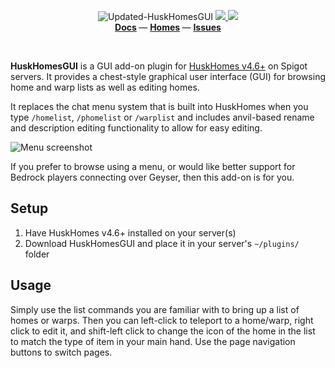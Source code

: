 <!--suppress ALL -->
<p align="center">
    <img src="images/banner.png" alt="Updated-HuskHomesGUI" />
    <a href="https://github.com/Obydux/Updated-HuskHomesGUI/actions/workflows/java_ci.yml">
        <img src="https://img.shields.io/github/actions/workflow/status/Obydux/Updated-HuskHomesGUI/java_ci.yml?branch=master&logo=github"/>
    </a>
    <a href="https://discord.gg/MC2BzcE3vx">
        <img src="https://img.shields.io/discord/1263839827661557801.svg?label=&logo=discord&logoColor=fff&color=7389D8&labelColor=6A7EC2" />
    </a> 
    <br/>
    <b>
        <a href="https://william278.net/docs/huskhomes/gui-add-on">Docs</a>
    </b> — 
    <b>
        <a href="https://github.com/WiIIiam278/HuskHomes/">Homes</a>
    </b> — 
    <b>
        <a href="https://github.com/Obydux/Updated-HuskHomesGUI/issues">Issues</a>
    </b>
</p>
<br>

**HuskHomesGUI** is a GUI add-on plugin for [HuskHomes v4.6+](https://github.com/WiIIiam278/HuskHomes) on Spigot servers. It provides a chest-style graphical user interface (GUI) for browsing home and warp lists as well as editing homes.

It replaces the chat menu system that is built into HuskHomes when you type `/homelist`, `/phomelist` or `/warplist` and includes anvil-based rename and description editing functionality to allow for easy editing.

![Menu screenshot](images/menu-screenshot.png)

If you prefer to browse using a menu, or would like better support for Bedrock players connecting over Geyser, then this add-on is for you.

## Setup
1. Have HuskHomes v4.6+ installed on your server(s)
2. Download HuskHomesGUI and place it in your server's `~/plugins/` folder

## Usage
Simply use the list commands you are familiar with to bring up a list of homes or warps.
Then you can left-click to teleport to a home/warp, right click to edit it, and shift-left click to change the icon of the home in the list to match the type of item in your main hand. Use the page navigation buttons to switch pages.

